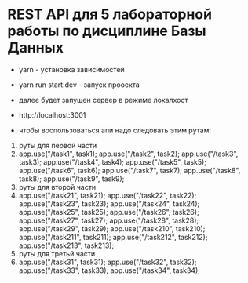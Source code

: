 # REST API для 5 лабораторной работы по дисциплине Базы Данных

- yarn - установка зависимостей

- yarn run start:dev - запуск прооекта

- далее будет запущен сервер в режиме локалхост

- http://localhost:3001

- чтобы воспользоваться апи надо следовать этим рутам:

1. руты для первой части
2. app.use("/task1", task1);
   app.use("/task2", task2);
   app.use("/task3", task3);
   app.use("/task4", task4);
   app.use("/task5", task5);
   app.use("/task6", task6);
   app.use("/task7", task7);
   app.use("/task8", task8);
   app.use("/task9", task9);
3. руты для второй части
4. app.use("/task21", task21);
   app.use("/task22", task22);
   app.use("/task23", task23);
   app.use("/task24", task24);
   app.use("/task25", task25);
   app.use("/task26", task26);
   app.use("/task27", task27);
   app.use("/task28", task28);
   app.use("/task29", task29);
   app.use("/task210", task210);
   app.use("/task211", task211);
   app.use("/task212", task212);
   app.use("/task213", task213);
4. руты для третьй части
5. app.use("/task31", task31);
   app.use("/task32", task32);
   app.use("/task33", task33);
   app.use("/task34", task34);
